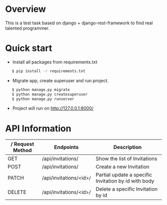 # Overview

This is a test task based on django + django-rest-framework to find real talented programmer.

# Quick start

  - Install all packages from requirements.txt
```sh
   $ pip install -r requirements.txt
```
  - Migrate app, create superuser and run project.
```sh
   $ python manage.py migrate
   $ python manage.py createsuperuser
   $ python manage.py runserver
```
  - Project will run on http://127.0.0.1:8000/
  
# API Information

/ Request Method | Endpoints | Description |
| ------ | ------ | ------ |
| GET | /api/invitations/ | Show the list of Invitations |
| POST | /api/invitations/ | Create a new Invitation|
| PATCH | /api/invitations/\<id\>/ | Partial update a specific Invitation by id with body |
| DELETE | /api/invitations/\<id\>/ | Delete a specific Invitation by id |
